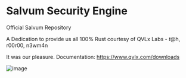 # Salvum Security Engine
Official Salvum Repository

A Dedication to provide us all 100% Rust
courtesy of QVLx Labs - $t@$h, r00r00, n3wm4n

It was our pleasure. 
Documentation: https://www.qvlx.com/downloads

![image](https://github.com/QVLx-Labs/Salvum/assets/4257899/86d79068-e91c-4820-9e3a-5c2a592efddd)
